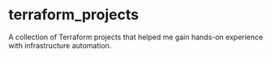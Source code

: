 # terraform_projects
A collection of Terraform projects that helped me gain hands-on experience with infrastructure automation.
